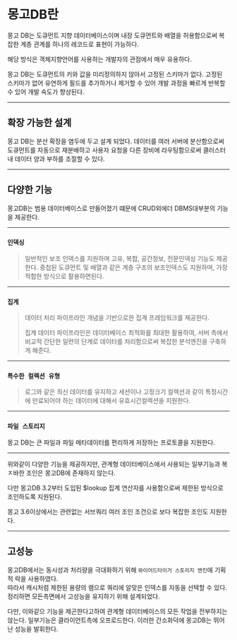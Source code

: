 # 몽고DB란 

몽고 DB는 도큐먼트 지향 데이터베이스이며 내장 도큐먼트와 배열을 허용함으로써 복잡한 계층 관계를 하나의
레코드로 표현이 가능하다.

해당 방식은 객체지향언어를 사용하는 개발자의 관점에서 매우 유용하다.

몽고 DB는 도큐먼트의 키와 값을 미리정의하지 않아서 고정된 스키마가 없다. 고정된 스키마가 없어 유연하게 필드를
추가하거나 제거할 수 있어 개발 과정을 빠르게 반복할 수 있어 개발 속도가 향상된다.

---

## 확장 가능한 설계

몽고 DB는 분산 확장을 염두에 두고 설계 되었다. 데이터를 여러 서버에 분산함으로써 도큐먼트를 자동으로 재분배하고
사용자 요청을 다른 장비에 라우팅함으로써 클러스터 내 데이터 양과 부하를 조절할 수 있다.

---

## 다양한 기능 

몽고DB는 범용 데이터베이스로 만들어졌기 떄문에 CRUD외에더 DBMS대부분의 기능을 제공한다.

---

### `인덱싱`
> 일반적인 보조 인덱스를 지원하며 고유, 복합, 공간정보, 전문인덱싱 기능도 제공한다.
> 중첩된 도큐먼트 및 배열과 같은 계층 구조의 보조인덱스도 지원하며, 가장 적합한 방식으로 활용하면된다.

---

### `집계`
> 데이터 처리 파이프라인 개념을 기반으로한 집계 프레임워크를 제공한다.
> 
> 집계 데이터 파이프라인은 데이터베이스 최적화를 최대한 활용하여, 서버 측에서 비교적 간단한 일련의 단계로
> 데이터를 처리함으로써 복잡한 분석엔진을 구축하게 해준다.

---

### `특수한 컬렉션 유형`
> 로그와 같은 최신 데이터를 유지하고 세션이나 고정크기 컬렉션과 같이 특정시간에 만료되어야 하는 데이터에 대해서
> 유효시간컬렉션을 지원한다.

---

### `파일 스토리지`

몽고 DB는 큰 파일과 파일 메타데이터를 편리하게 저장하는 프로토콜을 지원한다.

---

위와같이 다양한 기능을 제공하지만, 관계형 데이터베이스에서 사용되는 일부기능과 복ㅈ바한 조인은 몽고DB에 존재하지 않는다.

다만 몽고DB 3.2부터 도입된 $lookup 집계 연산자를 사용함으로써 제한된 방식으로 조인하도록 지원된다.

몽고 3.6이상에서는 관련없는 서브쿼리 여러 조인 조건으로 보다 복잡한 조인도 지원한다.

---

## 고성능

몽고DB에서는 동시성과 처리량을 극대화하기 위해 `와이어드타이거 스토리지 엔진`에 기획적 락을 사용하였다.<br>
따라서 캐시처럼 제한된 용량의 램으로 쿼리에 알맞은 인덱스를 자동을 선택할 수 있다. 정리하면 모든측면에서
고성능을 유지하기 위해 설계되었다.

다만, 이와같으 기능을 제곤한다고하여 관계형 데이터베이스의 모든 작업을 전부하지는 않는다. 일부기능은 클라이언트측에 오프로드한다.
이러한 간소화덕에 몽고DB는 뛰어난 성능을 발휘한다.